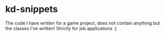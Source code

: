 kd-snippets
===========

The code I have written for a game project, does not contain anything but the classes I've written! Strictly for job applications :]
